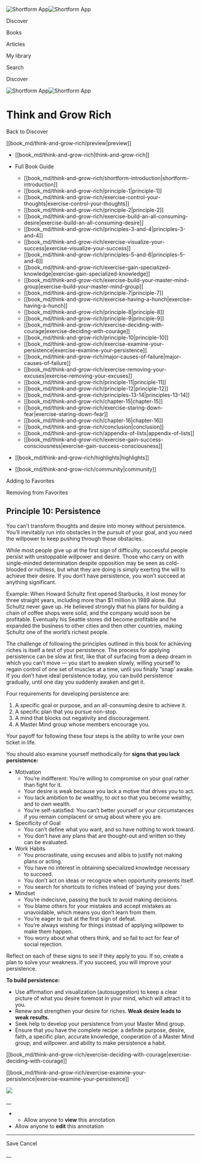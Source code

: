 ![Shortform App](/img/logo.36a2399e.svg)![Shortform App](/img/logo-dark.70c1b072.svg)

Discover

Books

Articles

My library

Search

Discover

![Shortform App](/img/logo.36a2399e.svg)![Shortform App](/img/logo-dark.70c1b072.svg)

# Think and Grow Rich

Back to Discover

[[book_md/think-and-grow-rich/preview|preview]]

  * [[book_md/think-and-grow-rich|think-and-grow-rich]]
  * Full Book Guide

    * [[book_md/think-and-grow-rich/shortform-introduction|shortform-introduction]]
    * [[book_md/think-and-grow-rich/principle-1|principle-1]]
    * [[book_md/think-and-grow-rich/exercise-control-your-thoughts|exercise-control-your-thoughts]]
    * [[book_md/think-and-grow-rich/principle-2|principle-2]]
    * [[book_md/think-and-grow-rich/exercise-build-an-all-consuming-desire|exercise-build-an-all-consuming-desire]]
    * [[book_md/think-and-grow-rich/principles-3-and-4|principles-3-and-4]]
    * [[book_md/think-and-grow-rich/exercise-visualize-your-success|exercise-visualize-your-success]]
    * [[book_md/think-and-grow-rich/principles-5-and-6|principles-5-and-6]]
    * [[book_md/think-and-grow-rich/exercise-gain-specialized-knowledge|exercise-gain-specialized-knowledge]]
    * [[book_md/think-and-grow-rich/exercise-build-your-master-mind-group|exercise-build-your-master-mind-group]]
    * [[book_md/think-and-grow-rich/principle-7|principle-7]]
    * [[book_md/think-and-grow-rich/exercise-having-a-hunch|exercise-having-a-hunch]]
    * [[book_md/think-and-grow-rich/principle-8|principle-8]]
    * [[book_md/think-and-grow-rich/principle-9|principle-9]]
    * [[book_md/think-and-grow-rich/exercise-deciding-with-courage|exercise-deciding-with-courage]]
    * [[book_md/think-and-grow-rich/principle-10|principle-10]]
    * [[book_md/think-and-grow-rich/exercise-examine-your-persistence|exercise-examine-your-persistence]]
    * [[book_md/think-and-grow-rich/major-causes-of-failure|major-causes-of-failure]]
    * [[book_md/think-and-grow-rich/exercise-removing-your-excuses|exercise-removing-your-excuses]]
    * [[book_md/think-and-grow-rich/principle-11|principle-11]]
    * [[book_md/think-and-grow-rich/principle-12|principle-12]]
    * [[book_md/think-and-grow-rich/principles-13-14|principles-13-14]]
    * [[book_md/think-and-grow-rich/chapter-15|chapter-15]]
    * [[book_md/think-and-grow-rich/exercise-staring-down-fear|exercise-staring-down-fear]]
    * [[book_md/think-and-grow-rich/chapter-16|chapter-16]]
    * [[book_md/think-and-grow-rich/conclusion|conclusion]]
    * [[book_md/think-and-grow-rich/appendix-of-lists|appendix-of-lists]]
    * [[book_md/think-and-grow-rich/exercise-gain-success-consciousness|exercise-gain-success-consciousness]]
  * [[book_md/think-and-grow-rich/highlights|highlights]]
  * [[book_md/think-and-grow-rich/community|community]]



Adding to Favorites 

Removing from Favorites 

## Principle 10: Persistence

You can’t transform thoughts and desire into money without persistence. You’ll inevitably run into obstacles in the pursuit of your goal, and you need the willpower to keep pushing through those obstacles..

While most people give up at the first sign of difficulty, successful people persist with unstoppable willpower and desire. Those who carry on with single-minded determination despite opposition may be seen as cold-blooded or ruthless, but what they are doing is simply exerting the will to achieve their desire. If you don’t have persistence, you won’t succeed at anything significant.

Example: When Howard Schultz first opened Starbucks, it lost money for three straight years, including more than $1 million in 1989 alone. But Schultz never gave up. He believed strongly that his plans for building a chain of coffee shops were solid, and the company would soon be profitable. Eventually his Seattle stores did become profitable and he expanded the business to other cities and then other countries, making Schultz one of the world’s richest people.

The challenge of following the principles outlined in this book for achieving riches is itself a test of your persistence. The process for applying persistence can be slow at first, like that of surfacing from a deep dream in which you can’t move — you start to awaken slowly, willing yourself to regain control of one set of muscles at a time, until you finally “snap’ awake. If you don’t have ideal persistence today, you can build persistence gradually, until one day you suddenly awaken and get it.

Four requirements for developing persistence are:

  1. A specific goal or purpose, and an all-consuming desire to achieve it.
  2. A specific plan that you pursue non-stop. 
  3. A mind that blocks out negativity and discouragement.
  4. A Master Mind group whose members encourage you.



Your payoff for following these four steps is the ability to write your own ticket in life.

You should also examine yourself methodically for **signs that you lack persistence:**

  * Motivation
    * You’re indifferent: You’re willing to compromise on your goal rather than fight for it.
    * Your desire is weak because you lack a motive that drives you to act.
    * You lack ambition to _be_ wealthy, to _act_ so that you become wealthy, and to _own_ wealth.
    * You’re self-satisfied: You can’t better yourself or your circumstances if you remain complacent or smug about where you are.
  * Specificity of Goal
    * You can’t define what you want, and so have nothing to work toward.
    * You don’t have any plans that are thought-out and written so they can be evaluated.
  * Work Habits
    * You procrastinate, using excuses and alibis to justify not making plans or acting.
    * You have no interest in obtaining specialized knowledge necessary to succeed.
    * You don’t act on ideas or recognize when opportunity presents itself.
    * You search for shortcuts to riches instead of ‘paying your dues.’
  * Mindset
    * You’re indecisive, passing the buck to avoid making decisions.
    * You blame others for your mistakes and accept mistakes as unavoidable, which means you don’t learn from them.
    * You’re eager to quit at the first sign of defeat.
    * You’re always wishing for things instead of applying willpower to make them happen.
    * You worry about what others think, and so fail to act for fear of social rejection.



Reflect on each of these signs to see if they apply to you. If so, create a plan to solve your weakness. If you succeed, you will improve your persistence.

**To build persistence:**

  * Use affirmation and visualization (autosuggestion) to keep a clear picture of what you desire foremost in your mind, which will attract it to you.
  * Renew and strengthen your desire for riches. **Weak desire leads to weak results.**
  * Seek help to develop your persistence from your Master Mind group.
  * Ensure that you have the complete recipe: a definite purpose, desire, faith, a specific plan, accurate knowledge, cooperation of a Master Mind group, and willpower. and ability to make persistence a habit.



[[book_md/think-and-grow-rich/exercise-deciding-with-courage|exercise-deciding-with-courage]]

[[book_md/think-and-grow-rich/exercise-examine-your-persistence|exercise-examine-your-persistence]]

![](https://bat.bing.com/action/0?ti=56018282&Ver=2&mid=0bc564c5-5d74-4662-8062-2212afc75a2a&sid=48a964a0642711eeb2d9b36fc717f5e2&vid=48a9a1e0642711eebeaf23361361f0d4&vids=0&msclkid=N&pi=0&lg=en-US&sw=800&sh=600&sc=24&nwd=1&tl=Shortform%20%7C%20Book&p=https%3A%2F%2Fwww.shortform.com%2Fapp%2Fbook%2Fthink-and-grow-rich%2Fprinciple-10&r=&lt=1114&evt=pageLoad&sv=1&rn=619535)

__

  *   * Allow anyone to **view** this annotation
  * Allow anyone to **edit** this annotation



* * *

Save Cancel

__




